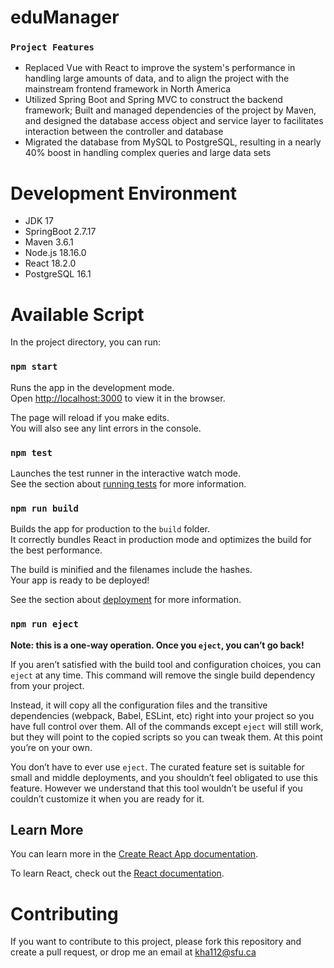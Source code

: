 # eduManager
### `Project Features`
- Replaced Vue with React to improve the system's performance in handling large amounts of data, and to align the project with the mainstream frontend framework in North America
- Utilized Spring Boot and Spring MVC to construct the backend framework; Built and managed dependencies of the project by Maven, and designed the database access object and service layer to facilitates interaction between the controller and database
- Migrated the database from MySQL to PostgreSQL, resulting in a nearly 40% boost in handling complex queries and large data sets

# Development Environment

- JDK 17
- SpringBoot 2.7.17
- Maven 3.6.1
- Node.js 18.16.0
- React 18.2.0
- PostgreSQL 16.1

# Available Script

In the project directory, you can run:

### `npm start`

Runs the app in the development mode.\
Open [http://localhost:3000](http://localhost:3000) to view it in the browser.

The page will reload if you make edits.\
You will also see any lint errors in the console.

### `npm test`

Launches the test runner in the interactive watch mode.\
See the section about [running tests](https://facebook.github.io/create-react-app/docs/running-tests) for more information.

### `npm run build`

Builds the app for production to the `build` folder.\
It correctly bundles React in production mode and optimizes the build for the best performance.

The build is minified and the filenames include the hashes.\
Your app is ready to be deployed!

See the section about [deployment](https://facebook.github.io/create-react-app/docs/deployment) for more information.

### `npm run eject`

**Note: this is a one-way operation. Once you `eject`, you can’t go back!**

If you aren’t satisfied with the build tool and configuration choices, you can `eject` at any time. This command will remove the single build dependency from your project.

Instead, it will copy all the configuration files and the transitive dependencies (webpack, Babel, ESLint, etc) right into your project so you have full control over them. All of the commands except `eject` will still work, but they will point to the copied scripts so you can tweak them. At this point you’re on your own.

You don’t have to ever use `eject`. The curated feature set is suitable for small and middle deployments, and you shouldn’t feel obligated to use this feature. However we understand that this tool wouldn’t be useful if you couldn’t customize it when you are ready for it.

## Learn More

You can learn more in the [Create React App documentation](https://facebook.github.io/create-react-app/docs/getting-started).

To learn React, check out the [React documentation](https://reactjs.org/).

# Contributing
If you want to contribute to this project, please fork this repository and create a pull request, or drop me an email at kha112@sfu.ca
